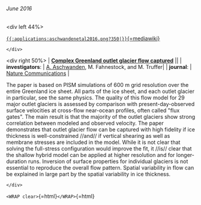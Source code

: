 ###### June 2016

\<div left 44%\>

[`{{:applications:aschwandenetal2016.png?350|}}`{=mediawiki}](http://dx.doi.org/10.1038/ncomms10524)

```{=html}
</div>
```
\<div right 50%\> \| **[Complex Greenland outlet glacier flow
captured](http://dx.doi.org/10.1038/ncomms10524)** \|\| \|
**investigators**: \| [A.
Aschwanden](http://glaciers.gi.alaska.edu/people/aschwanden),
M. Fahnestock, and M. Truffer\| \| **journal**: \| [Nature
Communications](http://www.nature.com/ncomms/) \|

The paper is based on PISM simulations of 600 m grid resolution over the
entire Greenland ice sheet. All parts of the ice sheet, and each outlet
glacier in particular, see the same physics. The quality of this flow
model for 29 major outlet glaciers is assessed by comparison with
present-day-observed surface velocities at cross-flow near-ocean
profiles, often called \"flux gates\". The main result is that the
majority of the outlet glaciers show strong correlation between modeled
and observed velocity. The paper demonstrates that outlet glacier flow
can be captured with high fidelity if ice thickness is well-constrained
//and// if vertical shearing as well as membrane stresses are included
in the model. While it is not clear that solving the full-stress
configuration would improve the fit, it //is// clear that the shallow
hybrid model can be applied at higher resolution and for longer-duration
runs. Inversion of surface properties for individual glaciers is not
essential to reproduce the overall flow pattern. Spatial variability in
flow can be explained in large part by the spatial variability in ice
thickness.

```{=html}
</div>
```
`<WRAP clear>`{=html}`</WRAP>`{=html}

